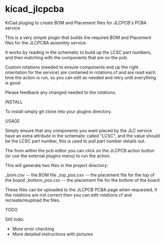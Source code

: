 # kicad_jlcpcba
KiCad pluging to create BOM and Placement files for JLCPCB's PCBA service

This is a very simple plugin that builds the required BOM and Placement files for the JLCPCBA assembly service.

It works by reading in the schematic to build up the LCSC part numbers, and then matching with the components that are on the pcb.

Custom rotations (needed to ensure components end up the right orientation for the service) are contained in rotations.cf and are read each time the action is run, so you can edit as needed and retry until everything is good.

Please feedback any changed needed to the rotations.

INSTALL

To install simply git clone into your plugins directory.

USAGE

Simply ensure that any components you want placed by the JLC service have an extra attribute in the schematic called "LCSC", and the value should be the LCSC part number, this is used to pull part number details out.

The from within the pcb editor you can click on the JLCPCB action button (or use the external plugins menu) to run the action.

This will generate two files in the project directory:

<name>_bom.csv          -- the BOM file
<name>_top_pos.csv      -- the placement file for the top of the board
<name>_bottom_pos.csv   -- the placement file for the bottom of the board

These files can be uploaded to the JLCPCB PCBA page when requested, if the rotations are not correct then you can edit rotations.cf and recreate/reupload the files.

TODO

Still todo:

- More error checking
- More detailed instructions with pictures

